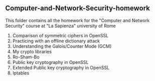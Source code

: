 ## Computer-and-Network-Security-homework

This folder contains all the homework for the "Computer and Network Security" course at "La Sapienza" university of Rome

1. Comparison of symmetric ciphers in OpenSSL
2. Practicing with an offline dictionary attack
3. Understanding the Galois/Counter Mode (GCM)
4. My crypto libraries
5. Ro-Sham-Bo 
6. Public key cryptography in OpenSSL
7. Extended Public key cryptography in OpenSSL
8. Iptables
